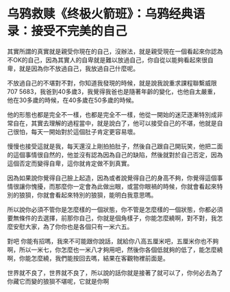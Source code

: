 # 乌鸦救赎《终极火箭班》：乌鸦经典语录：接受不完美的自己

其實所謂的真實就是親受你現在的自己，沒辦法，就是親受現在一個看起來你認為不OK的自己，因為其實人的自卑就是難以放過自己，你自從以能夠看起來很自卑，就是因為你不放過自己，我放過自己什麼呢。

不放過自己的不堪對不對，你知道我發現的時候，就是說我說重求課程聯繫威限707 5683，我爸到40多歲3，我覺得我爸也是隨著年齡的變化，也他自太嚴重，他在30多歲的時候，在40多歲在50多歲的時候。

他的形態也都是完全不一樣，也都是完全不一樣，他從一開始的迷茫逐漸特別成非常自在，其實去理解的過程當中，就是說白了，他可以接受自己的不堪，他就是自己很怕，每天一開始對於這個肚子肯定更容易壞。

慢慢也接受這就是我，每天還沒上剛拍拍肚子，然後自己跟自己開玩笑，他把二面的這個事情很自然的，他並沒有認為因為自己的缺陷，然後就對於自己否定，因為這個否定而變得自卑，這你就肯定做不到真實。

因為如果說你覺得自己臉上起造，因為或者說覺得自己的身高不夠，你覺得這個事情很讓你愧擾，而那麼你一定會為此做出眼，或當你眼禍的時候，你就會看起來特別的狼狽，你就會看起來特別的狼狽，能明白我意思嗎。

所以說你必須不管你是怎麼樣的一個狀態，你不管是怎麼樣的一個狀態，你都必須要無條件的去選擇，前那你自己，你就是個角樣子，你能怎麼繞啊，對不對，我怎麼安慰大家，為了你你也是各個只有一米六五。

對吧 你能有招嗎，我來不可能跟你說話，就給你八高五厘米吧，五厘米你也不夠啊，所以一米七，你怎麼也一米八才夠用吧，然後你各個低就夠的低了，能怎麼繞啊，你能怎麼繞，我們能按回去嗎，結果在客觀物裡前面是。

世界就不良了，世界就不良了，所以說的話你就是接著了就可以了，你何必去為了你藏它而變的狼狽不堪呢，它就是你啊